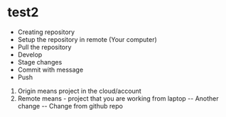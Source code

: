 # test2
- Creating repository
- Setup the repository in remote (Your computer)
- Pull the repository
- Develop
- Stage changes
- Commit with message
- Push


1. Origin means project in the cloud/account
2. Remote means - project that you are working from laptop
-- Another change
   -- Change from github repo
